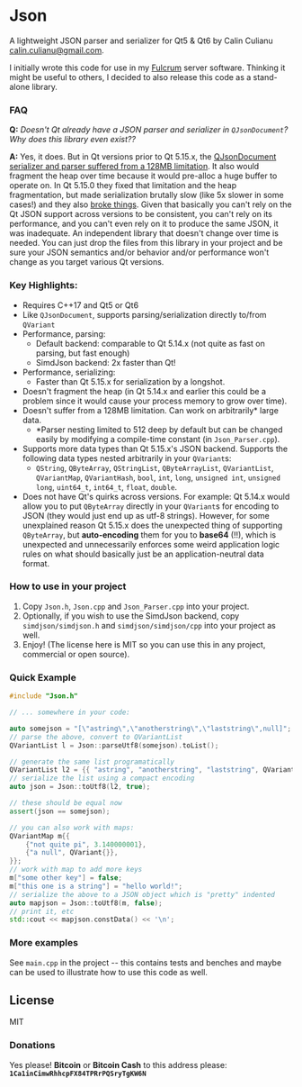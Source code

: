 # Json

A lightweight JSON parser and serializer for Qt5 & Qt6 by Calin Culianu <calin.culianu@gmail.com>.

I initially wrote this code for use in my [Fulcrum](https://github.com/cculianu/Fulcrum) server software. Thinking it might be useful to others, I decided to also release this code as a stand-alone library.

### FAQ

**Q:** *Doesn't Qt already have a JSON parser and serializer in `QJsonDocument`? Why does this library even exist??*

**A:** Yes, it does. But in Qt versions prior to Qt 5.15.x, the [QJsonDocument serializer and parser suffered from a 128MB limitation](https://bugreports.qt.io/browse/QTBUG-47629). It also would fragment the heap over time because it would pre-alloc a huge buffer to operate on.  In Qt 5.15.0 they fixed that limitation and the heap fragmentation, but made serialization brutally slow (like 5x slower in some cases!) and they also [broke things](https://bugreports.qt.io/browse/QTBUG-84610). Given that basically you can't rely on the Qt JSON support across versions to be consistent, you can't rely on its performance, and you can't even rely on it to produce the same JSON, it was inadequate.  An independent library that doesn't change over time is needed.  You can just drop the files from this library in your project and be sure your JSON semantics and/or behavior and/or performance won't change as you target various Qt versions.


### Key Highlights:
- Requires C++17 and Qt5 or Qt6
- Like `QJsonDocument`, supports parsing/serialization directly to/from `QVariant`
- Performance, parsing:
  - Default backend: comparable to Qt 5.14.x (not quite as fast on parsing, but fast enough)
  - SimdJson backend: 2x faster than Qt!
- Performance, serializing:
  - Faster than Qt 5.15.x for serialization by a longshot.
- Doesn't fragment the heap (in Qt 5.14.x and earlier this could be a problem since it would cause your process memory to grow over time).
- Doesn't suffer from a 128MB limitation. Can work on arbitrarily* large data.
  - *Parser nesting limited to 512 deep by default but can be changed easily by modifying a compile-time constant (in `Json_Parser.cpp`).
- Supports more data types than Qt 5.15.x's JSON backend. Supports the following data types nested arbitrarily in your `QVariant`s:
  - `QString`, `QByteArray`, `QStringList`, `QByteArrayList`, `QVariantList`, `QVariantMap`, `QVariantHash`, `bool`, `int`, `long`, `unsigned int`, `unsigned long`, `uint64_t`, `int64_t`, `float`, `double`.
- Does not have Qt's quirks across versions. For example: Qt 5.14.x would allow you to put `QByteArray` directly in your `QVariant`s for encoding to JSON (they would just end up as utf-8 strings).  However, for some unexplained reason Qt 5.15.x does the unexpected thing of supporting `QByteArray`, but **auto-encoding** them for you to **base64** (!!), which is unexpected and unnecessarily enforces some weird application logic rules on what should basically just be an application-neutral data format.

### How to use in your project

1. Copy `Json.h`, `Json.cpp` and `Json_Parser.cpp` into your project.
2. Optionally, if you wish to use the SimdJson backend, copy `simdjson/simdjson.h` and `simdjson/simdjson/cpp` into your project as well.
2. Enjoy!  (The license here is MIT so you can use this in any project, commercial or open source).

### Quick Example

```c++
#include "Json.h"

// ... somewhere in your code:

auto somejson = "[\"astring\",\"anotherstring\",\"laststring\",null]";
// parse the above, convert to QVariantList
QVariantList l = Json::parseUtf8(somejson).toList();

// generate the same list programatically
QVariantList l2 = {{ "astring", "anotherstring", "laststring", QVariant{} }};
// serialize the list using a compact encoding
auto json = Json::toUtf8(l2, true);

// these should be equal now
assert(json == somejson);

// you can also work with maps:
QVariantMap m{{
    {"not quite pi", 3.140000001},
    {"a null", QVariant{}},
}};
// work with map to add more keys
m["some other key"] = false;
m["this one is a string"] = "hello world!";
// serialize the above to a JSON object which is "pretty" indented
auto mapjson = Json::toUtf8(m, false);
// print it, etc
std::cout << mapjson.constData() << '\n';
```

### More examples
See `main.cpp` in the project -- this contains tests and benches and maybe can be used to illustrate how to use this code as well.

License
----

MIT

### Donations
Yes please!  **Bitcoin** or **Bitcoin Cash** to this address please: **`1Ca1inCimwRhhcpFX84TPRrPQSryTgKW6N`**
